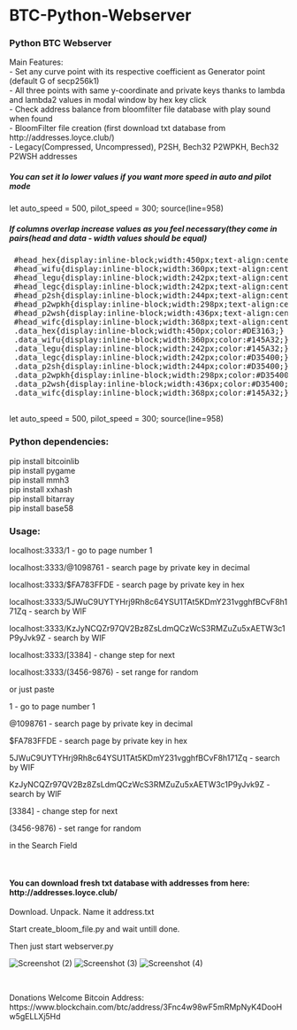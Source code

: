 # BTC-Python-Webserver
 <h3> Python BTC Webserver</h3>
 
 <p>Main Features:<br>
 - Set any curve point with its respective coefficient as Generator point (default G of secp256k1)<br>
 - All three points with same y-coordinate and private keys thanks to lambda and lambda2 values in modal window by hex key click<br>
 - Check address balance from bloomfilter file database with play sound when found<br>
 - BloomFilter file creation (first download txt database from http://addresses.loyce.club/)<br>
 - Legacy(Compressed, Uncompressed), P2SH, Bech32 P2WPKH, Bech32 P2WSH addresses 
 </p>
 <h5>You can set it lo lower values if you want more speed in auto and pilot mode</h5>
 <p>let auto_speed = 500, pilot_speed = 300;  source(line=958)</p>
 <h5>If columns overlap increase values as you feel necessary(they come in pairs(head and data - width values should be equal)</h5>
 <pre>
 #head_hex{display:inline-block;width:450px;text-align:center;} source(line=852..867)
 #head_wifu{display:inline-block;width:360px;text-align:center;}
 #head_legu{display:inline-block;width:242px;text-align:center;}
 #head_legc{display:inline-block;width:242px;text-align:center;}
 #head_p2sh{display:inline-block;width:244px;text-align:center;}
 #head_p2wpkh{display:inline-block;width:298px;text-align:center;}
 #head_p2wsh{display:inline-block;width:436px;text-align:center;}
 #head_wifc{display:inline-block;width:368px;text-align:center;}
 .data_hex{display:inline-block;width:450px;color:#DE3163;}
 .data_wifu{display:inline-block;width:360px;color:#145A32;}
 .data_legu{display:inline-block;width:242px;color:#145A32;}
 .data_legc{display:inline-block;width:242px;color:#D35400;}
 .data_p2sh{display:inline-block;width:244px;color:#D35400;}
 .data_p2wpkh{display:inline-block;width:298px;color:#D35400;}
 .data_p2wsh{display:inline-block;width:436px;color:#D35400;}
 .data_wifc{display:inline-block;width:368px;color:#145A32;} 
 </pre>
 <p>let auto_speed = 500, pilot_speed = 300;  source(line=958)</p>
 <h3>Python dependencies:</h3>
 <p>pip install bitcoinlib<br>
 pip install pygame<br>
 pip install mmh3<br>
 pip install xxhash<br>
 pip install bitarray<br>
 pip install base58</p>
 
<h3>Usage:</h3>
 <p>localhost:3333/1  -   go to page number 1 </p>
 <p>localhost:3333/@1098761 - search page by private key in decimal </p>
 <p>localhost:3333/$FA783FFDE - search page by private key in hex </p>
 <p>localhost:3333/5JWuC9UYTYHrj9Rh8c64YSU1TAt5KDmY231vgghfBCvF8h171Zq  - search by WIF</p>
 <p>localhost:3333/KzJyNCQZr97QV2Bz8ZsLdmQCzWcS3RMZuZu5xAETW3c1P9yJvk9Z - search by WIF</p>
 <p>localhost:3333/[3384] - change step for next</p>
 <p>localhost:3333/(3456-9876) - set range for random</p>
 <p>or just paste
 <p>1 - go to page number 1</p>
 <p>@1098761 - search page by private key in decimal</p>
 <p>$FA783FFDE - search page by private key in hex</p>
 <p>5JWuC9UYTYHrj9Rh8c64YSU1TAt5KDmY231vgghfBCvF8h171Zq - search by WIF</p>
 <p>KzJyNCQZr97QV2Bz8ZsLdmQCzWcS3RMZuZu5xAETW3c1P9yJvk9Z - search by WIF</p>
 <p>[3384] - change step for next</p>
 <p>(3456-9876) - set range for random</p>
 <p>in the Search Field</p>
 <br>
 <h4>You can download fresh txt database with addresses from here: http://addresses.loyce.club/</h4>
 <p>Download. Unpack. Name it address.txt</p>
 <p>Start create_bloom_file.py and wait untill done.</p>
 <p>Then just start webserver.py</p>
 
 ![Screenshot (2)](https://user-images.githubusercontent.com/46902666/178923003-c80f9e30-c161-4e4b-9235-af4c0329fd8b.png)
 ![Screenshot (3)](https://user-images.githubusercontent.com/46902666/178923019-a5428d55-59b0-43cc-b614-4dcc63676ce6.png)
 ![Screenshot (4)](https://user-images.githubusercontent.com/46902666/178923031-d3b14967-11f5-4efb-a612-f4c4b0d49f0d.png)

<br>
<p>Donations Welcome Bitcoin Address: https://www.blockchain.com/btc/address/3Fnc4w98wF5mRMpNyK4DooHw5gELLXj5Hd</p>
